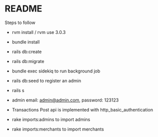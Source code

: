 # README

Steps to follow

* rvm install / rvm use 3.0.3

* bundle install

* rails db:create

* rails db:migrate

* bundle exec sidekiq to run background job

* rails db:seed to register an admin

* rails s

* admin email: admin@admin.com, password: 123123

* Transactions Post api is implemented with http_basic_authentication

* rake imports:admins to import admins

* rake imports:merchants to import merchants

